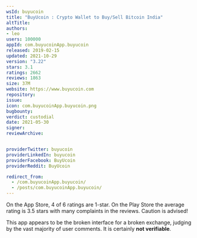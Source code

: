 ```yaml
---
wsId: buyucoin
title: "BuyUcoin : Crypto Wallet to Buy/Sell Bitcoin India"
altTitle: 
authors:
- leo
users: 100000
appId: com.buyucoinApp.buyucoin
released: 2019-02-15
updated: 2021-10-29
version: "3.22"
stars: 3.1
ratings: 2662
reviews: 1863
size: 37M
website: https://www.buyucoin.com
repository: 
issue: 
icon: com.buyucoinApp.buyucoin.png
bugbounty: 
verdict: custodial
date: 2021-05-30
signer: 
reviewArchive:


providerTwitter: buyucoin
providerLinkedIn: buyucoin
providerFacebook: BuyUcoin
providerReddit: BuyUcoin

redirect_from:
  - /com.buyucoinApp.buyucoin/
  - /posts/com.buyucoinApp.buyucoin/
---
```



On the App Store, 4 of 6 ratings are 1-star. On the Play Store the average
rating is 3.5 stars with many complaints in the reviews. Caution is
advised!

This app appears to be the broken interface for a broken exchange, judging by
the vast majority of user comments. It is certainly **not verifiable**.

